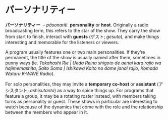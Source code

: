# パーソナリティー

**パーソナリティー**  – _pāsonariti._ **personality** or **host**. Originally a radio broadcasting term, this refers to the star of the show. They carry the show from start to finish, interact with **guests** (ゲスト; _gesuto_), and make things interesting and memorable for the listeners or viewers. 

A program usually features one or two main personalities. If they’re permanent, the title of the show is usually named after them, sometimes in punny ways (ie. _Takahashi Rie | Ueda Reina shigoto de aenai kara rajio wa hajimemashita_, _Saito Soma | Ishikawa Kaito no dame janai rajio_, _Komada Wataru K-WAVE Radio_). 

For solo personalities, they may invite a **temporary co-host** or **assistant** (アシスタント; _ashisutanto_) as a way to spice things up. For programs that feature a group, it may be a rotating roster instead, with members taking turns as personality or guest. These shows in particular are interesting to watch because of the dynamics that come with the role and the relationship between the members who appear in it.
